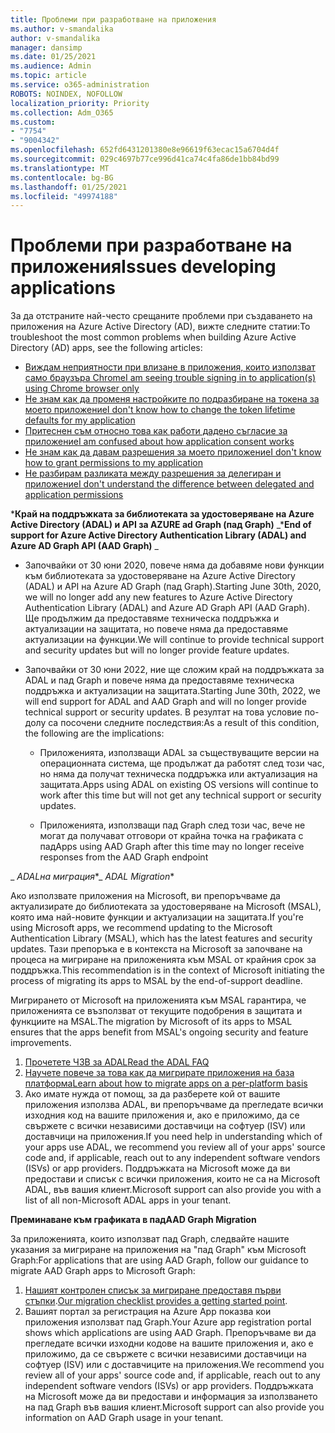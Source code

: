 ```yaml
---
title: Проблеми при разработване на приложения
ms.author: v-smandalika
author: v-smandalika
manager: dansimp
ms.date: 01/25/2021
ms.audience: Admin
ms.topic: article
ms.service: o365-administration
ROBOTS: NOINDEX, NOFOLLOW
localization_priority: Priority
ms.collection: Adm_O365
ms.custom:
- "7754"
- "9004342"
ms.openlocfilehash: 652fd6431201380e8e96619f63ecac15a6704d4f
ms.sourcegitcommit: 029c4697b77ce996d41ca74c4fa86de1bb84bd99
ms.translationtype: MT
ms.contentlocale: bg-BG
ms.lasthandoff: 01/25/2021
ms.locfileid: "49974188"
---
```

# <a name="issues-developing-applications"></a><span data-ttu-id="6da87-102">Проблеми при разработване на приложения</span><span class="sxs-lookup"><span data-stu-id="6da87-102">Issues developing applications</span></span>

<span data-ttu-id="6da87-103">За да отстраните най-често срещаните проблеми при създаването на приложения на Azure Active Directory (AD), вижте следните статии:</span><span class="sxs-lookup"><span data-stu-id="6da87-103">To troubleshoot the most common problems when building Azure Active Directory (AD) apps, see the following articles:</span></span>

- [<span data-ttu-id="6da87-104">Виждам неприятности при влизане в приложения, които използват само браузъра Chrome</span><span class="sxs-lookup"><span data-stu-id="6da87-104">I am seeing trouble signing in to application(s) using Chrome browser only</span></span>](https://docs.microsoft.com/office365/troubleshoot/miscellaneous/chrome-behavior-affects-applications) 
- [<span data-ttu-id="6da87-105">Не знам как да променя настройките по подразбиране на токена за моето приложение</span><span class="sxs-lookup"><span data-stu-id="6da87-105">I don't know how to change the token lifetime defaults for my application</span></span>](https://docs.microsoft.com/azure/active-directory/develop/registration-config-change-token-lifetime-how-to) 
- [<span data-ttu-id="6da87-106">Притеснен съм относно това как работи дадено съгласие за приложение</span><span class="sxs-lookup"><span data-stu-id="6da87-106">I am confused about how application consent works</span></span>](https://docs.microsoft.com/azure/active-directory/application-dev-consent-framework) 
- [<span data-ttu-id="6da87-107">Не знам как да давам разрешения за моето приложение</span><span class="sxs-lookup"><span data-stu-id="6da87-107">I don't know how to grant permissions to my application</span></span>](https://docs.microsoft.com/azure/active-directory/manage-apps/configure-user-consent) 
- [<span data-ttu-id="6da87-108">Не разбирам разликата между разрешения за делегиран и приложение</span><span class="sxs-lookup"><span data-stu-id="6da87-108">I don't understand the difference between delegated and application permissions</span></span>](https://docs.microsoft.com/azure/active-directory/develop/delegated-and-app-perms)

<span data-ttu-id="6da87-109">\***Край на поддръжката за библиотеката за удостоверяване на Azure Active Directory (ADAL) и API за AZURE ad Graph (пад Graph)** _</span><span class="sxs-lookup"><span data-stu-id="6da87-109">\***End of support for Azure Active Directory Authentication Library (ADAL) and Azure AD Graph API (AAD Graph)** _</span></span>

- <span data-ttu-id="6da87-110">Започвайки от 30 юни 2020, повече няма да добавяме нови функции към библиотеката за удостоверяване на Azure Active Directory (ADAL) и API на Azure AD Graph (пад Graph).</span><span class="sxs-lookup"><span data-stu-id="6da87-110">Starting June 30th, 2020, we will no longer add any new features to Azure Active Directory Authentication Library (ADAL) and Azure AD Graph API (AAD Graph).</span></span> <span data-ttu-id="6da87-111">Ще продължим да предоставяме техническа поддръжка и актуализации на защитата, но повече няма да предоставяме актуализации на функции.</span><span class="sxs-lookup"><span data-stu-id="6da87-111">We will continue to provide technical support and security updates but will no longer provide feature updates.</span></span>

- <span data-ttu-id="6da87-112">Започвайки от 30 юни 2022, ние ще сложим край на поддръжката за ADAL и пад Graph и повече няма да предоставяме техническа поддръжка и актуализации на защитата.</span><span class="sxs-lookup"><span data-stu-id="6da87-112">Starting June 30th, 2022, we will end support for ADAL and AAD Graph and will no longer provide technical support or security updates.</span></span> <span data-ttu-id="6da87-113">В резултат на това условие по-долу са посочени следните последствия:</span><span class="sxs-lookup"><span data-stu-id="6da87-113">As a result of this condition, the following are the implications:</span></span>

    - <span data-ttu-id="6da87-114">Приложенията, използващи ADAL за съществуващите версии на операционната система, ще продължат да работят след този час, но няма да получат техническа поддръжка или актуализация на защитата.</span><span class="sxs-lookup"><span data-stu-id="6da87-114">Apps using ADAL on existing OS versions will continue to work after this time but will not get any technical support or security updates.</span></span>

    - <span data-ttu-id="6da87-115">Приложенията, използващи пад Graph след този час, вече не могат да получават отговори от крайна точка на графиката с пад</span><span class="sxs-lookup"><span data-stu-id="6da87-115">Apps using AAD Graph after this time may no longer receive responses from the AAD Graph endpoint</span></span>

<span data-ttu-id="6da87-116">_ *ADALна миграция*\*</span><span class="sxs-lookup"><span data-stu-id="6da87-116">_ *ADAL Migration*\*</span></span>

<span data-ttu-id="6da87-117">Ако използвате приложения на Microsoft, ви препоръчваме да актуализирате до библиотеката за удостоверяване на Microsoft (MSAL), която има най-новите функции и актуализации на защитата.</span><span class="sxs-lookup"><span data-stu-id="6da87-117">If you're using Microsoft apps, we recommend updating to the Microsoft Authentication Library (MSAL), which has the latest features and security updates.</span></span> <span data-ttu-id="6da87-118">Тази препоръка е в контекста на Microsoft за започване на процеса на мигриране на приложенията към MSAL от крайния срок за поддръжка.</span><span class="sxs-lookup"><span data-stu-id="6da87-118">This recommendation is in the context of Microsoft initiating the process of migrating its apps to MSAL by the end-of-support deadline.</span></span> 

<span data-ttu-id="6da87-119">Мигрирането от Microsoft на приложенията към MSAL гарантира, че приложенията се възползват от текущите подобрения в защитата и функциите на MSAL.</span><span class="sxs-lookup"><span data-stu-id="6da87-119">The migration by Microsoft of its apps to MSAL ensures that the apps benefit from MSAL's ongoing security and feature improvements.</span></span>

1. [<span data-ttu-id="6da87-120">Прочетете ЧЗВ за ADAL</span><span class="sxs-lookup"><span data-stu-id="6da87-120">Read the ADAL FAQ</span></span>](https://docs.microsoft.com/azure/active-directory/develop/msal-migration#frequently-asked-questions-faq) 
2. [<span data-ttu-id="6da87-121">Научете повече за това как да мигрирате приложения на база платформа</span><span class="sxs-lookup"><span data-stu-id="6da87-121">Learn about how to migrate apps on a per-platform basis</span></span>](https://docs.microsoft.com/azure/active-directory/develop/msal-migration#frequently-asked-questions-faq) 
3. <span data-ttu-id="6da87-122">Ако имате нужда от помощ, за да разберете кой от вашите приложения използва ADAL, ви препоръчваме да прегледате всички изходния код на вашите приложения и, ако е приложимо, да се свържете с всички независими доставчици на софтуер (ISV) или доставчици на приложения.</span><span class="sxs-lookup"><span data-stu-id="6da87-122">If you need help in understanding which of your apps use ADAL, we recommend you review all of your apps' source code and, if applicable, reach out to any independent software vendors (ISVs) or app providers.</span></span> <span data-ttu-id="6da87-123">Поддръжката на Microsoft може да ви предостави и списък с всички приложения, които не са на Microsoft ADAL, във вашия клиент.</span><span class="sxs-lookup"><span data-stu-id="6da87-123">Microsoft support can also provide you with a list of all non-Microsoft ADAL apps in your tenant.</span></span>

<span data-ttu-id="6da87-124">**Преминаване към графиката в пад**</span><span class="sxs-lookup"><span data-stu-id="6da87-124">**AAD Graph Migration**</span></span>

<span data-ttu-id="6da87-125">За приложенията, които използват пад Graph, следвайте нашите указания за мигриране на приложения на "пад Graph" към Microsoft Graph:</span><span class="sxs-lookup"><span data-stu-id="6da87-125">For applications that are using AAD Graph, follow our guidance to migrate AAD Graph apps to Microsoft Graph:</span></span>

1. <span data-ttu-id="6da87-126">[Нашият контролен списък за мигриране предоставя първи стъпки](https://docs.microsoft.com/graph/migrate-azure-ad-graph-planning-checklist).</span><span class="sxs-lookup"><span data-stu-id="6da87-126">[Our migration checklist provides a getting started point](https://docs.microsoft.com/graph/migrate-azure-ad-graph-planning-checklist).</span></span> 
2. <span data-ttu-id="6da87-127">Вашият портал за регистрация на Azure App показва кои приложения използват пад Graph.</span><span class="sxs-lookup"><span data-stu-id="6da87-127">Your Azure app registration portal shows which applications are using AAD Graph.</span></span> <span data-ttu-id="6da87-128">Препоръчваме ви да прегледате всички изходни кодове на вашите приложения и, ако е приложимо, да се свържете с всички независими доставчици на софтуер (ISV) или с доставчиците на приложения.</span><span class="sxs-lookup"><span data-stu-id="6da87-128">We recommend you review all of your apps' source code and, if applicable, reach out to any independent software vendors (ISVs) or app providers.</span></span> <span data-ttu-id="6da87-129">Поддръжката на Microsoft може да ви предостави и информация за използването на пад Graph във вашия клиент.</span><span class="sxs-lookup"><span data-stu-id="6da87-129">Microsoft support can also provide you information on AAD Graph usage in your tenant.</span></span>








